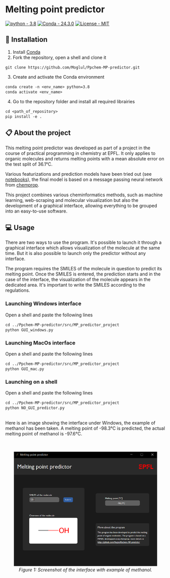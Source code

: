 # Melting point predictor
[![python - 3.8](https://img.shields.io/badge/python-3.8-blue)](https://) [![Conda - 24.3.0](https://img.shields.io/badge/Conda-24.3.0-blue)](https://) [![License - MIT](https://img.shields.io/badge/License-MIT-yellow)](https://)
## :wrench: Installation

1. Install [Conda](https://conda.io/projects/conda/en/latest/index.html)
2. Fork the repository, open a shell and clone it
```
git clone https://github.com/Moglul/Ppchem-MP-predictor.git
```
3. Create and activate the Conda environment
```
conda create -n <env_name> python=3.8
conda activate <env_name>
```
4. Go to the repository folder and install all required librairies
```
cd <path_of_repository>
pip install -e .
```

## :clipboard: About the project

This melting point predictor was developed as part of a project in the course of practical programming in chemistry at EPFL. It only applies to organic molecules and returns melting points with a mean absolute error on the test split of 36.1°C.

Various featurizations and prediction models have been tried out (see [notebooks](https://github.com/Moglul/Ppchem-MP-predictor/tree/main/notebooks)), the final model is based on a message passing neural network from [chemprop](https://github.com/chemprop/chemprop). 

This project combines various cheminformatics methods, such as machine learning, web-scraping and molecular visualization but also the development of a graphical interface, allowing everything to be grouped into an easy-to-use software.

## :computer: Usage
There are two ways to use the program. It's possible to launch it through a graphical interface which allows visualization of the molecule at the same time. But it is also possible to launch only the predictor without any interface.

The program requires the SMILES of the molecule in question to predict its melting point. Once the SMILES is entered, the prediction starts and in the case of the interface, the visualization of the molecule appears in the dedicated area. It's important to write the SMILES according to the regulations.

### Launching Windows interface 
Open a shell and paste the following lines
```
cd ../Ppchem-MP-predictor/src/MP_predictor_project
python GUI_windows.py
```

### Launching MacOs interface
Open a shell and paste the following lines
```
cd ../Ppchem-MP-predictor/src/MP_predictor_project
python GUI_mac.py
```

### Launching on a shell
Open a shell and paste the following lines
```
cd ../Ppchem-MP-predictor/src/MP_predictor_project
python NO_GUI_predictor.py
```

<br />
Here is an image showing the interface under Windows, the example of methanol has been taken. A melting point of -98.3°C is predicted, the actual melting point of methanol is -97.6°C.
<br><br><br>
<p align="center">
  <img src="assets/screen_interface.png" width="450" alt="Screen Interface">
  <br>
  <em>Figure 1: Screenshot of the interface with example of methanol.</em>
</p>
